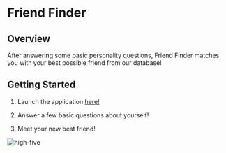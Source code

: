 # Friend Finder

## Overview

After answering some basic personality questions, Friend Finder matches you with your best possible friend from our database!

## Getting Started

1. Launch the application [here!] 

2. Answer a few basic questions about yourself!

3. Meet your new best friend! 


![high-five](https://media.giphy.com/media/OcZp0maz6ALok/giphy.gif)

[here!]: https://powerful-inlet-30565.herokuapp.com/
